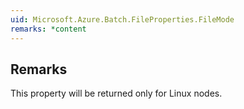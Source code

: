 ```yaml
---  
uid: Microsoft.Azure.Batch.FileProperties.FileMode  
remarks: *content  
---  
```

  
## Remarks  
 This property will be returned only for Linux nodes.